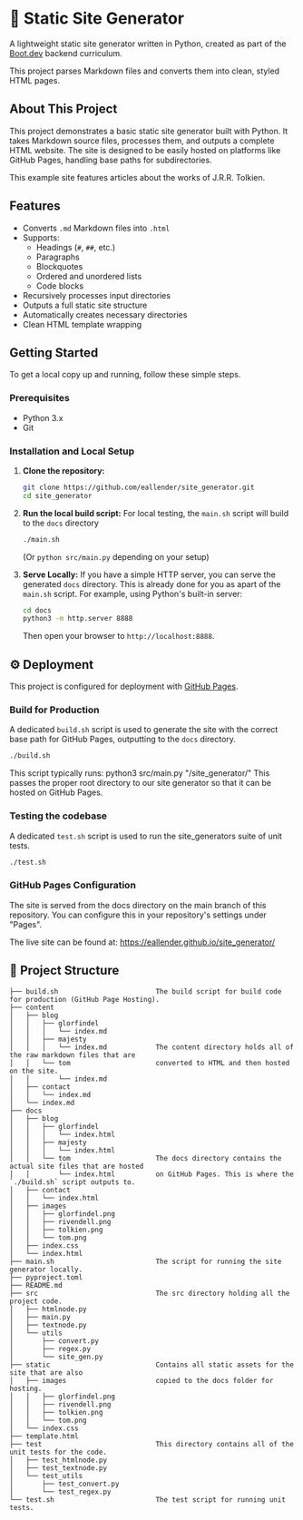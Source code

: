 # 📝 Static Site Generator

A lightweight static site generator written in Python, created as part of the [Boot.dev](https://boot.dev) backend curriculum.

This project parses Markdown files and converts them into clean, styled HTML pages.

## About This Project

This project demonstrates a basic static site generator built with Python. It takes Markdown source files, processes them, and outputs a complete HTML website. The site is designed to be easily hosted on platforms like GitHub Pages, handling base paths for subdirectories.

This example site features articles about the works of J.R.R. Tolkien.

## Features

- Converts `.md` Markdown files into `.html`
- Supports:
  - Headings (`#`, `##`, etc.)
  - Paragraphs
  - Blockquotes
  - Ordered and unordered lists
  - Code blocks
- Recursively processes input directories
- Outputs a full static site structure
- Automatically creates necessary directories
- Clean HTML template wrapping

## Getting Started

To get a local copy up and running, follow these simple steps.

### Prerequisites

*   Python 3.x
*   Git

### Installation and Local Setup

1.  **Clone the repository:**
    ```bash
    git clone https://github.com/eallender/site_generator.git
    cd site_generator
    ```
2.  **Run the local build script:**
    For local testing, the `main.sh` script will build to the `docs` directory
    ```bash
    ./main.sh
    ```
    (Or `python src/main.py` depending on your setup)

3.  **Serve Locally:**
    If you have a simple HTTP server, you can serve the generated `docs` directory. This is already done for you as apart of the `main.sh` script. For example, using Python's built-in server:
    ```bash
    cd docs
    python3 -m http.server 8888
    ```
    Then open your browser to `http://localhost:8888`.

## ⚙️ Deployment

This project is configured for deployment with [GitHub Pages](https://pages.github.com/).

### Build for Production

A dedicated `build.sh` script is used to generate the site with the correct base path for GitHub Pages, outputting to the `docs` directory.

```bash
./build.sh
```

This script typically runs: python3 src/main.py "/site_generator/"
This passes the proper root directory to our site generator so that it can be hosted on GitHub Pages.

### Testing the codebase

A dedicated `test.sh` script is used to run the site_generators suite of unit tests.

```bash
./test.sh
```

### GitHub Pages Configuration
The site is served from the docs directory on the main branch of this repository.
You can configure this in your repository's settings under "Pages".

The live site can be found at: https://eallender.github.io/site_generator/

## 📁 Project Structure
```
├── build.sh                        The build script for build code for production (GitHub Page Hosting).
├── content
│   ├── blog
│   │   ├── glorfindel              
│   │   │   └── index.md            
│   │   ├── majesty
│   │   │   └── index.md            The content directory holds all of the raw markdown files that are
│   │   └── tom                     converted to HTML and then hosted on the site.
│   │       └── index.md
│   ├── contact
│   │   └── index.md
│   └── index.md
├── docs                            
│   ├── blog                        
│   │   ├── glorfindel
│   │   │   └── index.html
│   │   ├── majesty
│   │   │   └── index.html
│   │   └── tom                     The docs directory contains the actual site files that are hosted
│   │       └── index.html          on GitHub Pages. This is where the `./build.sh` script outputs to.
│   ├── contact
│   │   └── index.html
│   ├── images
│   │   ├── glorfindel.png
│   │   ├── rivendell.png
│   │   ├── tolkien.png
│   │   └── tom.png
│   ├── index.css
│   └── index.html
├── main.sh                         The script for running the site generator locally.
├── pyproject.toml
├── README.md
├── src                             The src directory holding all the project code.
│   ├── htmlnode.py
│   ├── main.py
│   ├── textnode.py
│   └── utils
│       ├── convert.py
│       ├── regex.py
│       └── site_gen.py
├── static                          Contains all static assets for the site that are also 
│   ├── images                      copied to the docs folder for hosting.
│   │   ├── glorfindel.png
│   │   ├── rivendell.png
│   │   ├── tolkien.png
│   │   └── tom.png
│   └── index.css
├── template.html
├── test                            This directory contains all of the unit tests for the code.
│   ├── test_htmlnode.py
│   ├── test_textnode.py
│   └── test_utils
│       ├── test_convert.py
│       └── test_regex.py
└── test.sh                         The test script for running unit tests.
```